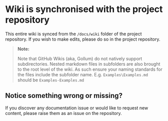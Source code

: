 # Wiki is synchronised with the project repository

This entire wiki is synced from the `/docs/wiki` folder of the project repository. If you wish to make edits, please do so in the project repository.

> **Note:**
>
> Note that GitHub Wikis (aka, Gollum) do not natively support subdirectories. Nested markdown files in subfolders are also brought to the root level of the wiki. As such ensure your naming standards for the files include the subfolder name. E.g. `Examples\Examples.md` should be `Examples-Examples.md`

## Notice something wrong or missing?

If you discover any documentation issue or would like to request new content, please raise them as an issue on the repository.
